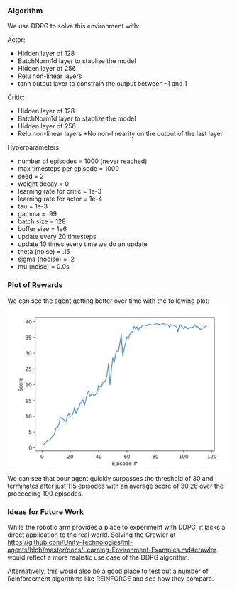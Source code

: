### Algorithm
We use DDPG to solve this environment with:

Actor:
* Hidden layer of 128
* BatchNorm1d layer to stablize the model
* Hidden layer of 256
* Relu non-linear layers
* tanh output layer to constrain the output between -1 and 1

Critic:
* Hidden layer of 128
* BatchNorm1d layer to stablize the model
* Hidden layer of 256
* Relu non-linear layers
*No non-linearity on the output of the last layer
 
Hyperparameters:
* number of episodes = 1000 (never reached)
* max timesteps per episode = 1000
* seed = 2
* weight decay = 0
* learning rate for critic = 1e-3
* learning rate for actor = 1e-4
* tau = 1e-3
* gamma = .99
* batch size = 128
* buffer size = 1e6
* update every 20 timesteps
* update 10 times every time we do an update
* theta (noise) = .15
* sigma (nooise) = .2
* mu (noise) = 0.0s

### Plot of Rewards
We can see the agent getting better over time with the following plot:
![score plot](scores_plot.png)

We can see that oour agent quickly surpasses the threshold of 30 and terminates after just 115 episodes with an average score of 30.26 over the proceeding 100 episodes.

### Ideas for Future Work

While the robotic arm provides a place to experiment with DDPG, it lacks a direct application to the real world.  Solving the Crawler at https://github.com/Unity-Technologies/ml-agents/blob/master/docs/Learning-Environment-Examples.md#crawler would reflect a more realistic use case of the DDPG algorithm.

Alternatively, this would also be a good place to test out a number of Reinforcement algorithms like REINFORCE and see how they compare.